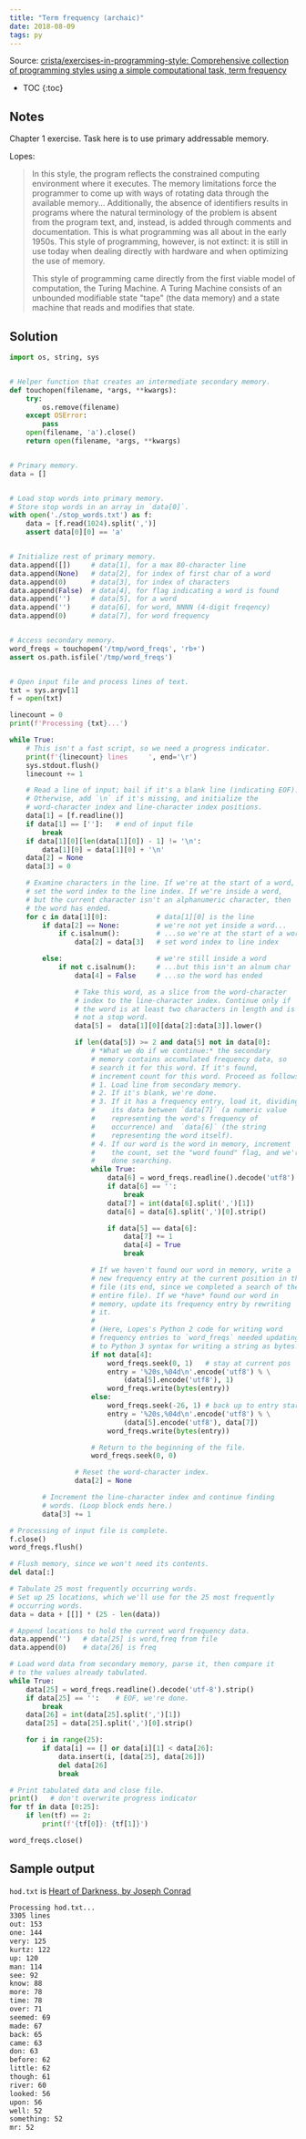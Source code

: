 ```yaml
---
title: "Term frequency (archaic)"
date: 2018-08-09
tags: py
---
```


Source: [crista/exercises-in-programming-style: Comprehensive collection of programming styles using a simple computational task, term frequency](https://github.com/crista/exercises-in-programming-style)

* TOC
{:toc}

## Notes

Chapter 1 exercise. Task here is to use primary addressable memory.

Lopes:
> In this style, the program reflects the constrained computing environment
> where it executes. The memory limitations force the programmer to come up with
> ways of rotating data through the available memory... Additionally, the
> absence of identifiers results in programs where the natural terminology of
> the problem is absent from the program text, and, instead, is added through
> comments and documentation. This is what programming was all about in the
> early 1950s. This style of programming, however, is not extinct: it is still
> in use today when dealing directly with hardware and when optimizing the use
> of memory.
>
> This style of programming came directly from the first viable model of
> computation, the Turing Machine. A Turing Machine consists of an unbounded
> modifiable state "tape" (the data memory) and a state machine that reads and
> modifies that state.


## Solution

```py
import os, string, sys


# Helper function that creates an intermediate secondary memory.
def touchopen(filename, *args, **kwargs):
    try:
        os.remove(filename)
    except OSError:
        pass
    open(filename, 'a').close()
    return open(filename, *args, **kwargs)


# Primary memory.
data = []


# Load stop words into primary memory.
# Store stop words in an array in `data[0]`.
with open('./stop_words.txt') as f:
    data = [f.read(1024).split(',')]
    assert data[0][0] == 'a'


# Initialize rest of primary memory.
data.append([])     # data[1], for a max 80-character line
data.append(None)   # data[2], for index of first char of a word
data.append(0)      # data[3], for index of characters
data.append(False)  # data[4], for flag indicating a word is found
data.append('')     # data[5], for a word
data.append('')     # data[6], for word, NNNN (4-digit freqency)
data.append(0)      # data[7], for word frequency


# Access secondary memory.
word_freqs = touchopen('/tmp/word_freqs', 'rb+')
assert os.path.isfile('/tmp/word_freqs')


# Open input file and process lines of text.
txt = sys.argv[1]
f = open(txt)

linecount = 0
print(f'Processing {txt}...')

while True:
    # This isn't a fast script, so we need a progress indicator.
    print(f'{linecount} lines     ', end='\r')
    sys.stdout.flush()
    linecount += 1

    # Read a line of input; bail if it's a blank line (indicating EOF).
    # Otherwise, add `\n` if it's missing, and initialize the
    # word-character index and line-character index positions.
    data[1] = [f.readline()]
    if data[1] == ['']:   # end of input file
        break
    if data[1][0][len(data[1][0]) - 1] != '\n':
        data[1][0] = data[1][0] + '\n'
    data[2] = None
    data[3] = 0

    # Examine characters in the line. If we're at the start of a word,
    # set the word index to the line index. If we're inside a word,
    # but the current character isn't an alphanumeric character, then
    # the word has ended.
    for c in data[1][0]:            # data[1][0] is the line
        if data[2] == None:         # we're not yet inside a word...
            if c.isalnum():         # ...so we're at the start of a word
                data[2] = data[3]   # set word index to line index

        else:                       # we're still inside a word
            if not c.isalnum():     # ...but this isn't an alnum char
                data[4] = False     # ...so the word has ended

                # Take this word, as a slice from the word-character
                # index to the line-character index. Continue only if
                # the word is at least two characters in length and is
                # not a stop word.
                data[5] =  data[1][0][data[2]:data[3]].lower()

                if len(data[5]) >= 2 and data[5] not in data[0]:
                    # *What we do if we continue:* the secondary
                    # memory contains accumulated frequency data, so
                    # search it for this word. If it's found,
                    # increment count for this word. Proceed as follows:
                    # 1. Load line from secondary memory.
                    # 2. If it's blank, we're done.
                    # 3. If it has a frequency entry, load it, dividing
                    #    its data between `data[7]` (a numeric value
                    #    representing the word's frequency of
                    #    occurrence) and  `data[6]` (the string
                    #    representing the word itself).
                    # 4. If our word is the word in memory, increment
                    #    the count, set the "word found" flag, and we're
                    #    done searching.
                    while True:
                        data[6] = word_freqs.readline().decode('utf8').strip()
                        if data[6] == '':
                            break
                        data[7] = int(data[6].split(',')[1])
                        data[6] = data[6].split(',')[0].strip()

                        if data[5] == data[6]:
                            data[7] += 1
                            data[4] = True
                            break

                    # If we haven't found our word in memory, write a
                    # new frequency entry at the current position in the
                    # file (its end, since we completed a search of the
                    # entire file). If we *have* found our word in
                    # memory, update its frequency entry by rewriting
                    # it.
                    #
                    # (Here, Lopes's Python 2 code for writing word
                    # frequency entries to `word_freqs` needed updating
                    # to Python 3 syntax for writing a string as bytes.)
                    if not data[4]:
                        word_freqs.seek(0, 1)   # stay at current pos
                        entry = '%20s,%04d\n'.encode('utf8') % \
                            (data[5].encode('utf8'), 1)
                        word_freqs.write(bytes(entry))
                    else:
                        word_freqs.seek(-26, 1) # back up to entry start
                        entry = '%20s,%04d\n'.encode('utf8') % \
                            (data[5].encode('utf8'), data[7])
                        word_freqs.write(bytes(entry))

                    # Return to the beginning of the file.
                    word_freqs.seek(0, 0)

                # Reset the word-character index.
                data[2] = None

        # Increment the line-character index and continue finding
        # words. (Loop block ends here.)
        data[3] += 1

# Processing of input file is complete.
f.close()
word_freqs.flush()

# Flush memory, since we won't need its contents.
del data[:]

# Tabulate 25 most frequently occurring words.
# Set up 25 locations, which we'll use for the 25 most frequently
# occurring words.
data = data + [[]] * (25 - len(data))

# Append locations to hold the current word frequency data.
data.append('')   # data[25] is word,freq from file
data.append(0)    # data[26] is freq

# Load word data from secondary memory, parse it, then compare it
# to the values already tabulated.
while True:
    data[25] = word_freqs.readline().decode('utf-8').strip()
    if data[25] == '':    # EOF, we're done.
        break
    data[26] = int(data[25].split(',')[1])
    data[25] = data[25].split(',')[0].strip()

    for i in range(25):
        if data[i] == [] or data[i][1] < data[26]:
            data.insert(i, [data[25], data[26]])
            del data[26]
            break

# Print tabulated data and close file.
print()   # don't overwrite progress indicator
for tf in data [0:25]:
    if len(tf) == 2:
        print(f'{tf[0]}: {tf[1]}')

word_freqs.close()
```


## Sample output

`hod.txt` is [Heart of Darkness, by Joseph Conrad](https://www.gutenberg.org/files/219/219-h/219-h.htm)

```sh
Processing hod.txt...
3305 lines
out: 153
one: 144
very: 125
kurtz: 122
up: 120
man: 114
see: 92
know: 88
more: 78
time: 78
over: 71
seemed: 69
made: 67
back: 65
came: 63
don: 63
before: 62
little: 62
though: 61
river: 60
looked: 56
upon: 56
well: 52
something: 52
mr: 52
```
